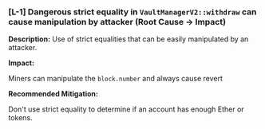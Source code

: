 ### [L-1] Dangerous strict equality in `VaultManagerV2::withdraw` can cause manipulation by attacker (Root Cause -> Impact)

**Description:**
Use of strict equalities that can be easily manipulated by an attacker.

**Impact:**

Miners can manipulate the `block.number` and always cause revert

**Recommended Mitigation:**

Don't use strict equality to determine if an account has enough Ether or tokens.